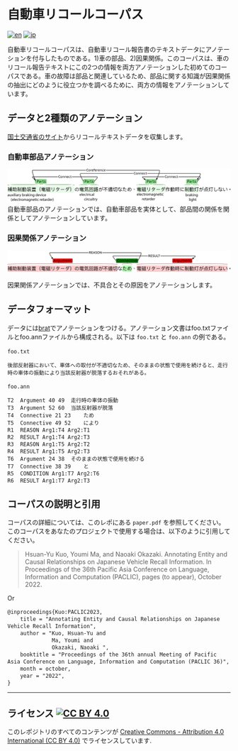 # 自動車リコールコーパス

[![en](https://img.shields.io/badge/lang-en-red)](https://github.com/nlp-titech/jp-car-recall#readme)
[![jp](https://img.shields.io/badge/lang-jp-blue)](https://github.com/nlp-titech/jp-car-recall/blob/main/README.jp.md)

自動車リコールコーパスは、自動車リコール報告書のテキストデータにアノテーションを付与したものである。1)車の部品、2)因果関係。このコーパスは、車のリコール報告テキストにこの2つの情報を両方アノテーションした初めてのコーパスである。車の故障は部品と関連しているため、部品に関する知識が因果関係の抽出にどのように役立つかを調べるために、両方の情報をアノテーションしています。

## データと2種類のアノテーション

[国土交通省のサイト](https://www.mlit.go.jp/jidosha/carinf/rcl/index.html)からリコールテキストデータを収集します。

### 自動車部品アノテーション

![alt text](images/part_ann_example.jpg)
自動車部品のアノテーションでは、自動車部品を実体として、部品間の関係を関係としてアノテーションしています。

### 因果関係アノテーション

![alt text](images/causal_ann_example.jpg)

因果関係アノテーションでは、不具合とその原因をアノテーションします。

## データフォーマット

データには[brat](https://brat.nlplab.org/)でアノテーションをつける。アノテーション文書はfoo.txtファイルとfoo.annファイルから構成される。以下は `foo.txt` と `foo.ann` の例である。

`foo.txt`
```
後部反射器において、車体への取付が不適切なため、そのままの状態で使用を続けると、走行時の車体の振動により当該反射器が脱落するおそれがある。
```

`foo.ann`
```T1	Argument 0 20	後部反射器において、車体への取付が不適切
T2	Argument 40 49	走行時の車体の振動
T3	Argument 52 60	当該反射器が脱落
T4	Connective 21 23	ため
T5	Connective 49 52	により
R1	REASON Arg1:T4 Arg2:T1	
R2	RESULT Arg1:T4 Arg2:T3	
R3	REASON Arg1:T5 Arg2:T2	
R4	RESULT Arg1:T5 Arg2:T3	
T6	Argument 24 38	そのままの状態で使用を続ける
T7	Connective 38 39	と
R5	CONDITION Arg1:T7 Arg2:T6	
R6	RESULT Arg1:T7 Arg2:T3	
```


## コーパスの説明と引用

コーパスの詳細については、このレポにある `paper.pdf` を参照してください。
このコーパスをあなたのプロジェクトで使用する場合は、以下のように引用してください。
> Hsuan-Yu Kuo, Youmi Ma, and Naoaki Okazaki. Annotating Entity and Causal Relationships on Japanese Vehicle Recall Information. In Proceedings of the 36th Pacific Asia Conference on Language, Information and Computation (PACLIC), pages (to appear), October 2022.

Or

```
@inproceedings{Kuo:PACLIC2023,
    title = "Annotating Entity and Causal Relationships on Japanese Vehicle Recall Information",
    author = "Kuo, Hsuan-Yu and
              Ma, Youmi and 
              Okazaki, Naoaki ",
    booktitle = "Proceedings of the 36th annual Meeting of Pacific Asia Conference on Language, Information and Computation (PACLIC 36)",
    month = october,
    year = "2022",
}
```

---
## ライセンス [![CC BY 4.0](http://mirrors.creativecommons.org/presskit/buttons/80x15/svg/by.svg)](http://creativecommons.org/licenses/by/4.0/)

このレポジトリのすべてのコンテンツが [Creative Commons - Attribution 4.0 International (CC BY 4.0)](http://creativecommons.org/licenses/by/4.0/) でライセンスしています.

